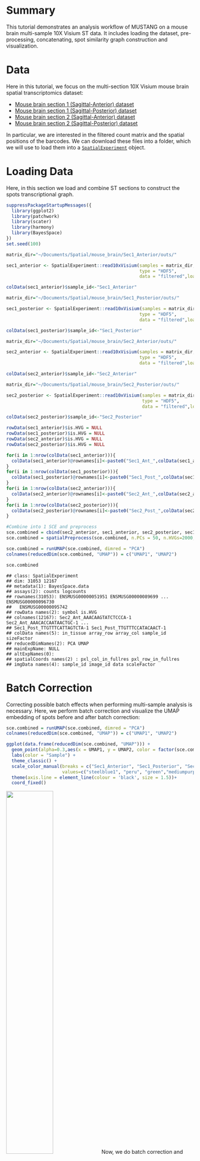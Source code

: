 # Summary

This tutorial demonstrates an analysis workflow of MUSTANG on a mouse brain multi-sample 10X Visium ST data.
It includes loading the dataset, pre-processing, concatenating, spot similarity graph construction and visualization. 

# Data

Here in this tutorial, we focus on the multi-section 10X Visium mouse brain spatial transcriptomics dataset:

- [Mouse brain section 1 (Sagittal-Anterior)
dataset](https://www.10xgenomics.com/resources/datasets/mouse-brain-serial-section-1-sagittal-anterior-1-standard-1-0-0)
- [Mouse brain section 1 (Sagittal-Posterior)
dataset](https://www.10xgenomics.com/resources/datasets/mouse-brain-serial-section-1-sagittal-posterior-1-standard-1-0-0)
- [Mouse brain section 2 (Sagittal-Anterior)
dataset](https://www.10xgenomics.com/resources/datasets/mouse-brain-serial-section-2-sagittal-anterior-1-standard-1-0-0)
- [Mouse brain section 2 (Sagittal-Posterior)
dataset](https://www.10xgenomics.com/resources/datasets/mouse-brain-serial-section-2-sagittal-posterior-1-standard-1-0-0)


In particular, we are interested in the filtered count matrix and the
spatial positions of the barcodes. We can download these files into a
folder, which we will use to load them into a
[`SpatialExperiment`](https://bioconductor.org/packages/release/bioc/html/SpatialExperiment.html)
object.

# Loading Data

Here, in this section we load and combine ST sections to construct the spots transcriptional graph.

``` r
suppressPackageStartupMessages({
  library(ggplot2)
  library(patchwork)
  library(scater)
  library(harmony)
  library(BayesSpace)
})
set.seed(100)

matrix_dir="~/Documents/Spatial/mouse_brain/Sec1_Anterior/outs/"

sec1_anterior <- SpatialExperiment::read10xVisium(samples = matrix_dir,
                                                  type = "HDF5",
                                                  data = "filtered",load = T)

colData(sec1_anterior)$sample_id<-"Sec1_Anterior"

matrix_dir="~/Documents/Spatial/mouse_brain/Sec1_Posterior/outs/"

sec1_posterior <- SpatialExperiment::read10xVisium(samples = matrix_dir,
                                                  type = "HDF5",
                                                  data = "filtered",load = T)

colData(sec1_posterior)$sample_id<-"Sec1_Posterior"

matrix_dir="~/Documents/Spatial/mouse_brain/Sec2_Anterior/outs/"

sec2_anterior <- SpatialExperiment::read10xVisium(samples = matrix_dir,
                                                  type = "HDF5",
                                                  data = "filtered",load = T)

colData(sec2_anterior)$sample_id<-"Sec2_Anterior"

matrix_dir="~/Documents/Spatial/mouse_brain/Sec2_Posterior/outs/"

sec2_posterior <- SpatialExperiment::read10xVisium(samples = matrix_dir,
                                                   type = "HDF5",
                                                   data = "filtered",load = T)

colData(sec2_posterior)$sample_id<-"Sec2_Posterior"

rowData(sec1_anterior)$is.HVG = NULL 
rowData(sec1_posterior)$is.HVG = NULL 
rowData(sec2_anterior)$is.HVG = NULL 
rowData(sec2_posterior)$is.HVG = NULL 

for(i in 1:nrow(colData(sec1_anterior))){
  colData(sec1_anterior)@rownames[i]<-paste0("Sec1_Ant_",colData(sec1_anterior)@rownames[i])
}
for(i in 1:nrow(colData(sec1_posterior))){
  colData(sec1_posterior)@rownames[i]<-paste0("Sec1_Post_",colData(sec1_posterior)@rownames[i])
}
for(i in 1:nrow(colData(sec2_anterior))){
  colData(sec2_anterior)@rownames[i]<-paste0("Sec2_Ant_",colData(sec2_anterior)@rownames[i])
}
for(i in 1:nrow(colData(sec2_posterior))){
  colData(sec2_posterior)@rownames[i]<-paste0("Sec2_Post_",colData(sec2_posterior)@rownames[i])
}

#Combine into 1 SCE and preprocess
sce.combined = cbind(sec2_anterior, sec1_anterior, sec2_posterior, sec1_posterior, deparse.level = 1)
sce.combined = spatialPreprocess(sce.combined, n.PCs = 50, n.HVGs=2000,assay.type="logcounts") #lognormalize, PCA

sce.combined = runUMAP(sce.combined, dimred = "PCA")
colnames(reducedDim(sce.combined, "UMAP")) = c("UMAP1", "UMAP2")

sce.combined

```


    ## class: SpatialExperiment 
    ## dim: 31053 12167  
    ## metadata(1): BayesSpace.data
    ## assays(2): counts logcounts
    ## rownames(31053): ENSMUSG00000051951 ENSMUSG00000089699 ... ENSMUSG00000096730
    ##   ENSMUSG00000095742
    ## rowData names(2): symbol is.HVG
    ## colnames(12167): Sec2_Ant_AAACAAGTATCTCCCA-1 Sec2_Ant_AAACACCAATAACTGC-1 ...
    ## Sec1_Post_TTGTTTCATTAGTCTA-1 Sec1_Post_TTGTTTCCATACAACT-1
    ## colData names(5): in_tissue array_row array_col sample_id sizeFactor
    ## reducedDimNames(2): PCA UMAP
    ## mainExpName: NULL
    ## altExpNames(0):
    ## spatialCoords names(2) : pxl_col_in_fullres pxl_row_in_fullres
    ## imgData names(4): sample_id image_id data scaleFactor

   
# Batch Correction
Correcting possible batch effects when performing multi-sample analysis is necessary. Here, we perform batch correction and visualize the UMAP embedding of spots before and after batch correction:


``` r
sce.combined = runUMAP(sce.combined, dimred = "PCA")
colnames(reducedDim(sce.combined, "UMAP")) = c("UMAP1", "UMAP2")

ggplot(data.frame(reducedDim(sce.combined, "UMAP"))) +
  geom_point(alpha=0.3,aes(x = UMAP1, y = UMAP2, color = factor(sce.combined$sample_id)),size=0.7) +
  labs(color = "Sample") +
  theme_classic() +
  scale_color_manual(breaks = c("Sec1_Anterior", "Sec1_Posterior", "Sec2_Anterior","Sec2_Posterior"),
                     values=c("steelblue1", "peru", "green","mediumpurple"))+
  theme(axis.line = element_line(colour = 'black', size = 1.5))+
  coord_fixed()

```
<img src="https://github.com/namini94/MUSTANG/blob/main/Miscel/Mouse_Brain_Markdown_Figs/MB_NoBatch.png" width="50%" height="50%">
Now, we do batch correction and visualize the umap embedding again:

``` r
colData(sce.combined)$sample_id<-as.factor(colData(sce.combined)$sample_id)

sce.combined = RunHarmony(sce.combined, c("sample_id"), verbose = T)
sce.combined = runUMAP(sce.combined, dimred = "HARMONY", name = "UMAP.HARMONY")
colnames(reducedDim(sce.combined, "UMAP.HARMONY")) = c("UMAP1", "UMAP2")

ggplot(data.frame(reducedDim(sce.combined, "UMAP.HARMONY"))) +
  geom_point(alpha=0.3,aes(x = UMAP1, y = UMAP2, color = factor(sce.combined$sample_id)),size=0.7) +
  labs(color = "Sample") +
  theme_classic()+
  scale_color_manual(breaks = c("Sec1_Anterior", "Sec1_Posterior", "Sec2_Anterior","Sec2_Posterior"),
                     values=c("steelblue1", "peru", "green","mediumpurple"))+
  theme(axis.line = element_line(colour = 'black', size = 1.5))+
  coord_fixed()
```
<img src="https://github.com/namini94/MUSTANG/blob/main/Miscel/Mouse_Brain_Markdown_Figs/MB_wBatchCorrection.png" width="50%" height="50%">

# KNN Graph & Louvain Clustering

``` r
harmony<-data.frame(reducedDim(sce.combined, "HARMONY"))
harmony_umap<-data.frame(reducedDim(sce.combined, "UMAP.HARMONY"))
k <- 50
tempcom <- MERINGUE::getClusters(harmony, k, weight=TRUE, method = igraph::cluster_louvain)

dat <- data.frame("emb1" = harmony_umap$UMAP1,
                  "emb2" = harmony_umap$UMAP2,
                  "Cluster" = tempCom)

plt <- ggplot2::ggplot(data = dat) +
  ggplot2::geom_point(alpha=0.4,ggplot2::aes(x = emb1, y = emb2,
                                             color = Cluster), size = 0.9) +
  
  ggplot2::scale_color_manual(values = rainbow(n = length(levels(tempCom)))) +
  
  ggplot2::labs(title = "",
                x = "UMAP1",
                y = "UMAP2") +
  
  ggplot2::theme_classic() +
  ggplot2::theme(axis.text.x = ggplot2::element_text(color = "black"),
                 axis.text.y = ggplot2::element_text(color = "black"),
                 axis.title.y = ggplot2::element_text(),
                 axis.title.x = ggplot2::element_text(),
                 axis.ticks.x = ggplot2::element_blank(),
                 plot.title = ggplot2::element_text(size=15),
                 legend.text = ggplot2::element_text( colour = "black"),
                 legend.title = ggplot2::element_text( colour = "black", angle = 0, hjust = 0.5),
                 panel.background = ggplot2::element_blank(),
                 plot.background = ggplot2::element_blank(),
                 panel.grid.major.y =  ggplot2::element_blank(),
                 axis.line = ggplot2::element_line(size = 1.5, colour = "black")
                 # legend.position="none"
  ) +
  
  
  ggplot2::coord_fixed()

plt

```
<img src="https://github.com/namini94/MUSTANG/blob/main/Miscel/Mouse_Brain_Markdown_Figs/Louvain_Clusters.png" width="50%" height="50%">

# Spots Transcriptional Graph
Now that we have identified the spots trancriptional clusters, we can construct and store the edges of spots transcriptional graph.

``` r
sample_ID_Sec2Ant<-matrix(0,nrow(colData(sec2_anterior)),1)
for(i in 1:nrow(colData(sec2_anterior))){
  sample_ID_Sec2Ant[i,1]<-c("Sec2_Anterior")
}
sample_ID_Sec1Ant<-matrix(0,nrow(colData(sec1_anterior)),1)
for(i in 1:nrow(colData(sec1_anterior))){
  sample_ID_Sec1Ant[i,1]<-c("Sec1_Anterior")
}
sample_ID_Sec2Post<-matrix(0,nrow(colData(sec2_posterior)),1)
for(i in 1:nrow(colData(sec2_posterior))){
  sample_ID_Sec2Post[i,1]<-c("Sec2_Posterior")
}
sample_ID_Sec1Post<-matrix(0,nrow(colData(sec1_posterior)),1)
for(i in 1:nrow(colData(sec1_posterior))){
  sample_ID_Sec1Post[i,1]<-c("Sec1_Posterior")
}

sample_ID<-rbind(sample_ID_Sec2Ant,sample_ID_Sec1Ant,sample_ID_Sec2Post,sample_ID_Sec1Post)

meta<-cbind(tempcom,sample_ID)

transcrip_edge_num <- 0 
transcrip_adjacency <- list("Node1","Node2")
for(i in 1:(nrow(meta)-1)){
  for(j in (i+1):nrow(meta)){
    if((meta[i,1]==meta[j,1]) & (meta[i,2]!=meta[j,2])){
      transcrip_edge_num <- transcrip_edge_num + 1 
      transcrip_adjacency$Node1[transcrip_edge_num]<-i-1
      transcrip_adjacency$Node2[transcrip_edge_num]<-j-1
    }
  }
}

final_transcrip_adjacency<-cbind(transcrip_adjacency$Node1,transcrip_adjacency$Node2)

```
